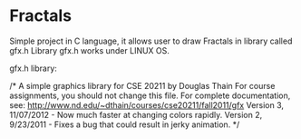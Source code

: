 # Fractals

Simple project in C language,
it allows user to draw Fractals in library called gfx.h
Library gfx.h works under LINUX OS.

gfx.h library:

/*
A simple graphics library for CSE 20211 by Douglas Thain
For course assignments, you should not change this file.
For complete documentation, see:
http://www.nd.edu/~dthain/courses/cse20211/fall2011/gfx
Version 3, 11/07/2012 - Now much faster at changing colors rapidly.
Version 2, 9/23/2011 - Fixes a bug that could result in jerky animation.
*/
